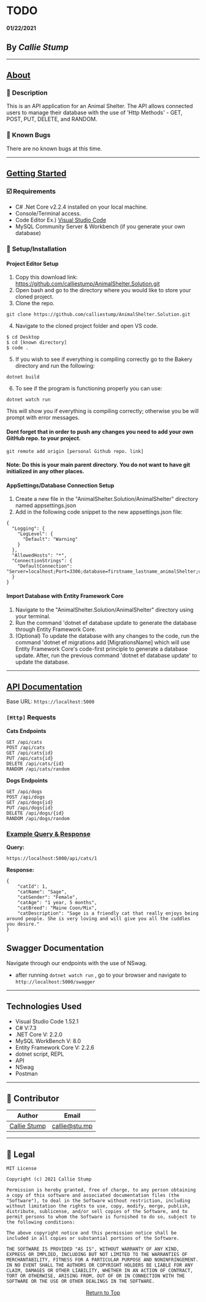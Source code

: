 # TODO

#### **01/22/2021**

## By _Callie Stump_
---
## <u>**About** </u>
### 🚩 **Description**
This is an API application for an Animal Shelter. The API allows connected users to manage their database with the use of 'Http Methods' - GET, POST, PUT, DELETE, and RANDOM.

### 🐛 Known Bugs
There are no known bugs at this time.


<hr>

## <u>**Getting Started**</u>
### **☑️ Requirements**
* C# .Net Core v2.2.4 installed on your local machine.
* Console/Terminal access.
* Code Editor 
Ex.) [Visual Studio Code](https://code.visualstudio.com/)
* MySQL Community Server & Workbench (if you generate your own database)


### 🔧 **Setup/Installation**
#### **Project Editor Setup**
1. Copy this download link: https://github.com/calliestump/AnimalShelter.Solution.git
2. Open bash and go to the directory where you would like to store your cloned project.
3. Clone the repo.
```
git clone https://github.com/calliestump/AnimalShelter.Solution.git
```
4. Navigate to the cloned project folder and open VS code.
```
$ cd Desktop
$ cd [known directory]
$ code .
```
5. If you wish to see if everything is compiling correctly go to the Bakery directory and run the following:
```
dotnet build
```
6. To see if the program is functioning properly you can use:
```
dotnet watch run
```
This will show you if everything is compiling correctly; otherwise you be will prompt with error messages.

#### **Dont forget that in order to push any changes you need to add your own GitHub repo. to your project.**
```
git remote add origin [personal Github repo. link]
```
#### **Note**: Do this is your main parent directory. You do not want to have git initialized in any other places.

#### **AppSettings/Database Connection Setup**
1. Create a new file in the "AnimalShelter.Solution/AnimalShelter" directory named appsettings.json
2. Add in the following code snippet to the new appsettings.json file:
```
{
  "Logging": {
    "LogLevel": {
      "Default": "Warning"
    }
  },
  "AllowedHosts": "*",
  "ConnectionStrings": {
    "DefaultConnection": "Server=localhost;Port=3306;database=firstname_lastname_animalShelter;uid=root;pwd=epicodus;"
  }
}
```

#### **Import Database with Entity Framework Core**
1. Navigate to the "AnimalShelter.Solution/AnimalShelter" directory using your terminal.
2. Run the command 'dotnet ef database update to generate the database through Entity Framework Core.
3. (Optional) To update the database with any changes to the code, run the command 'dotnet ef migrations add [MigrationsName] which will use Entity Framework Core's code-first principle to generate a database update. After, run the previous command 'dotnet ef database update' to update the database.

<hr>

## <u>**API Documentation**</u>
Base URL: ```https://localhost:5000```

### **```[Http]``` Requests**

**Cats  Endpoints**
```
GET /api/cats
POST /api/cats
GET /api/cats{id}
PUT /api/cats{id}
DELETE /api/cats/{id}
RANDOM /api/cats/random
```
**Dogs Endpoints**
```
GET /api/dogs
POST /api/dogs
GET /api/dogs{id}
PUT /api/dogs{id}
DELETE /api/dogs/{id}
RANDOM /api/dogs/random
```
### **<u>Example Query & Response</u>**
**Query:**

```https://localhost:5000/api/cats/1```

**Response:**

```
{
    "catId": 1,
    "catName": "Sage",
    "catGender": "Female",
    "catAge": "1 year, 5 months",
    "catBreed": "Maine Coon/Mix",
    "catDescription": "Sage is a friendly cat that really enjoys being around people. She is very loving and will give you all the cuddles you desire."
}
```
## **Swagger Documentation**
Navigate through our endpoints with the use of NSwag.
* after running ```dotnet watch run``` , go to your browser and navigate to 
```http://localhost:5000/swagger```
<hr>


## **Technologies Used**
* Visual Studio Code 1.52.1
* C# V:7.3
* .NET Core V: 2.2.0
* MySQL WorkBench V: 8.0
* Entity Framework Core V: 2.2.6
* dotnet script, REPL
* API
* NSwag
* Postman


------------------------------
## 👤 Contributor

| Author | Email |
|--------|:-----:|
| [Callie Stump](https://www.linkedin.com/in/callie-stump/) | [callie@stu.mp](mailto:callie@stu.mp) |
------------------------------

## 📝 Legal
```
MIT License

Copyright (c) 2021 Callie Stump

Permission is hereby granted, free of charge, to any person obtaining a copy of this software and associated documentation files (the "Software"), to deal in the Software without restriction, including without limitation the rights to use, copy, modify, merge, publish, distribute, sublicense, and/or sell copies of the Software, and to permit persons to whom the Software is furnished to do so, subject to the following conditions:

The above copyright notice and this permission notice shall be included in all copies or substantial portions of the Software.

THE SOFTWARE IS PROVIDED "AS IS", WITHOUT WARRANTY OF ANY KIND, EXPRESS OR IMPLIED, INCLUDING BUT NOT LIMITED TO THE WARRANTIES OF MERCHANTABILITY, FITNESS FOR A PARTICULAR PURPOSE AND NONINFRINGEMENT. IN NO EVENT SHALL THE AUTHORS OR COPYRIGHT HOLDERS BE LIABLE FOR ANY CLAIM, DAMAGES OR OTHER LIABILITY, WHETHER IN AN ACTION OF CONTRACT, TORT OR OTHERWISE, ARISING FROM, OUT OF OR IN CONNECTION WITH THE SOFTWARE OR THE USE OR OTHER DEALINGS IN THE SOFTWARE.
```
<center><a href="#">Return to Top</a></center>
